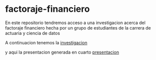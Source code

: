 # factoraje-financiero
En este repositorio tendremos acceso a una investigacion acerca del factoraje financiero hecha por un grupo de estudiantes de la carrera de actuaria y ciencia de datos 

A continuacion tenemos la [investigacion](https://cris2740.github.io/factoraje-financiero/)


y aqui la presentacion generada en cuarto [presentacion](https://github.com/cris2740/factoraje-financiero/blob/main/Presentacion_Factoraje_Financiero.html)



